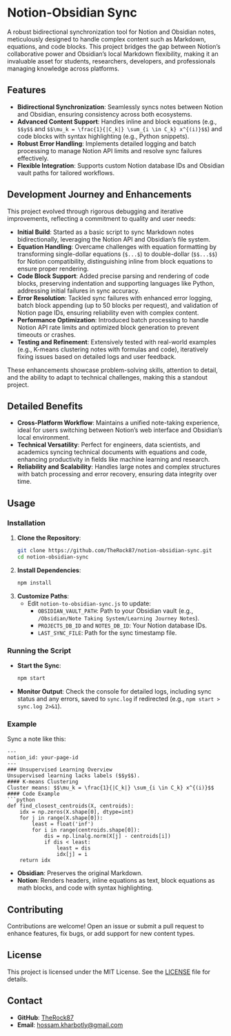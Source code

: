 # Notion-Obsidian Sync

A robust bidirectional synchronization tool for Notion and Obsidian notes, meticulously designed to handle complex content such as Markdown, equations, and code blocks. This project bridges the gap between Notion’s collaborative power and Obsidian’s local Markdown flexibility, making it an invaluable asset for students, researchers, developers, and professionals managing knowledge across platforms.

## Features
- **Bidirectional Synchronization**: Seamlessly syncs notes between Notion and Obsidian, ensuring consistency across both ecosystems.
- **Advanced Content Support**: Handles inline and block equations (e.g., `$$y$$` and `$$\mu_k = \frac{1}{|C_k|} \sum_{i \in C_k} x^{(i)}$$`) and code blocks with syntax highlighting (e.g., Python snippets).
- **Robust Error Handling**: Implements detailed logging and batch processing to manage Notion API limits and resolve sync failures effectively.
- **Flexible Integration**: Supports custom Notion database IDs and Obsidian vault paths for tailored workflows.

## Development Journey and Enhancements
This project evolved through rigorous debugging and iterative improvements, reflecting a commitment to quality and user needs:

- **Initial Build**: Started as a basic script to sync Markdown notes bidirectionally, leveraging the Notion API and Obsidian’s file system.
- **Equation Handling**: Overcame challenges with equation formatting by transforming single-dollar equations (`$...$`) to double-dollar (`$$...$$`) for Notion compatibility, distinguishing inline from block equations to ensure proper rendering.
- **Code Block Support**: Added precise parsing and rendering of code blocks, preserving indentation and supporting languages like Python, addressing initial failures in sync accuracy.
- **Error Resolution**: Tackled sync failures with enhanced error logging, batch block appending (up to 50 blocks per request), and validation of Notion page IDs, ensuring reliability even with complex content.
- **Performance Optimization**: Introduced batch processing to handle Notion API rate limits and optimized block generation to prevent timeouts or crashes.
- **Testing and Refinement**: Extensively tested with real-world examples (e.g., K-means clustering notes with formulas and code), iteratively fixing issues based on detailed logs and user feedback.

These enhancements showcase problem-solving skills, attention to detail, and the ability to adapt to technical challenges, making this a standout project.

## Detailed Benefits
- **Cross-Platform Workflow**: Maintains a unified note-taking experience, ideal for users switching between Notion’s web interface and Obsidian’s local environment.
- **Technical Versatility**: Perfect for engineers, data scientists, and academics syncing technical documents with equations and code, enhancing productivity in fields like machine learning and research.
- **Reliability and Scalability**: Handles large notes and complex structures with batch processing and error recovery, ensuring data integrity over time.

## Usage
### Installation
1. **Clone the Repository**:
   ```bash
   git clone https://github.com/TheRock87/notion-obsidian-sync.git
   cd notion-obsidian-sync
   ```
2. **Install Dependencies**:
   ```bash
   npm install
   ```
3. **Customize Paths**:
   - Edit `notion-to-obsidian-sync.js` to update:
     - `OBSIDIAN_VAULT_PATH`: Path to your Obsidian vault (e.g., `/Obsidian/Note Taking System/Learning Journey Notes`).
     - `PROJECTS_DB_ID` and `NOTES_DB_ID`: Your Notion database IDs.
     - `LAST_SYNC_FILE`: Path for the sync timestamp file.

### Running the Script
- **Start the Sync**:
  ```bash
  npm start
  ```
- **Monitor Output**: Check the console for detailed logs, including sync status and any errors, saved to `sync.log` if redirected (e.g., `npm start > sync.log 2>&1`).

### Example
Sync a note like this:
```
---
notion_id: your-page-id
---
### Unsupervised Learning Overview
Unsupervised learning lacks labels ($$y$$).
#### K-means Clustering
Cluster means: $$\mu_k = \frac{1}{|C_k|} \sum_{i \in C_k} x^{(i)}$$
#### Code Example
```python
def find_closest_centroids(X, centroids):
    idx = np.zeros(X.shape[0], dtype=int)
    for j in range(X.shape[0]):
        least = float('inf')
        for i in range(centroids.shape[0]):
            dis = np.linalg.norm(X[j] - centroids[i])
            if dis < least:
                least = dis
                idx[j] = i
    return idx
```

- **Obsidian**: Preserves the original Markdown.
- **Notion**: Renders headers, inline equations as text, block equations as math blocks, and code with syntax highlighting.

## Contributing
Contributions are welcome! Open an issue or submit a pull request to enhance features, fix bugs, or add support for new content types.


## License
This project is licensed under the MIT License. See the [LICENSE](LICENSE) file for details.

## Contact
- **GitHub**: [TheRock87](https://github.com/TheRock87)
- **Email**: hossam.kharbotly@gmail.com
